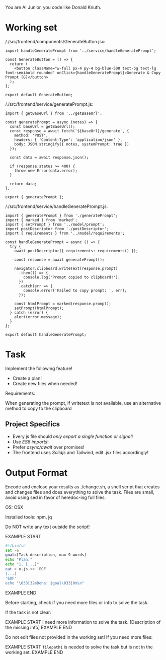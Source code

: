 You are AI Junior, you code like Donald Knuth.
# Working set

/./src/frontend/components/GenerateButton.jsx:
```
import handleGeneratePrompt from '../service/handleGeneratePrompt';

const GenerateButton = () => {
  return (
    <button className="w-full px-4 py-4 bg-blue-500 text-bg text-lg font-semibold rounded" onClick={handleGeneratePrompt}>Generate & Copy Prompt [G]</button>
  );
};

export default GenerateButton;

```

/./src/frontend/service/generatePrompt.js:
```
import { getBaseUrl } from '../getBaseUrl';

const generatePrompt = async (notes) => {
  const baseUrl = getBaseUrl();
  const response = await fetch(`${baseUrl}/generate`, {
    method: 'POST',
    headers: { 'Content-Type': 'application/json' },
    body: JSON.stringify({ notes, systemPrompt: true })
  });

  const data = await response.json();

  if (response.status >= 400) {
    throw new Error(data.error);
  }

  return data;
};

export { generatePrompt };

```

/./src/frontend/service/handleGeneratePrompt.js:
```
import { generatePrompt } from './generatePrompt';
import { marked } from 'marked';
import { setPrompt } from '../model/prompt';
import postDescriptor from './postDescriptor';
import { requirements } from '../model/requirements';

const handleGeneratePrompt = async () => {
  try {
    await postDescriptor({ requirements: requirements() });

    const response = await generatePrompt();

    navigator.clipboard.writeText(response.prompt)
      .then(() => {
        console.log('Prompt copied to clipboard!');
      })
      .catch(err => {
        console.error('Failed to copy prompt: ', err);
      });

    const htmlPrompt = marked(response.prompt);
    setPrompt(htmlPrompt);
  } catch (error) {
    alert(error.message);
  }
};

export default handleGeneratePrompt;

```


# Task

Implement the following feature!

- Create a plan!
- Create new files when needed!

Requirements:

When generating the prompt, if writetext is not available, use an alternative method to copy to the clipboard


## Project Specifics

- Every js file should *only export a single function or signal*!
- Use *ES6 imports*!
- Prefer *async/await* over promises!
- The frontend uses *Solidjs* and Tailwind, edit .jsx files accordingly!

# Output Format

Encode and enclose your results as ./change.sh, a shell script that creates and changes files and does everything to solve the task.
Files are small, avoid using sed in favor of heredoc-ing full files.

OS: OSX

Installed tools: npm, jq


Do NOT write any text outside the script!

EXAMPLE START
```sh
#!/bin/sh
set -e
goal=[Task description, max 9 words]
echo "Plan:"
echo "1. [...]"
cat > x.js << 'EOF'
[...]
'EOF'
echo "\033[32mDone: $goal\033[0m\n"
```
EXAMPLE END

Before starting, check if you need more files or info to solve the task.

If the task is not clear:

EXAMPLE START
I need more information to solve the task. [Description of the missing info]
EXAMPLE END

Do not edit files not provided in the working set!
If you need more files:

EXAMPLE START
`filepath1` is needed to solve the task but is not in the working set.
EXAMPLE END


